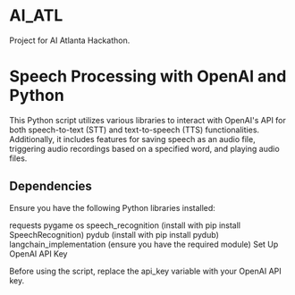 # AI_ATL
Project for AI Atlanta Hackathon.
# Speech Processing with OpenAI and Python

This Python script utilizes various libraries to interact with OpenAI's API for both speech-to-text (STT) and text-to-speech (TTS) functionalities. Additionally, it includes features for saving speech as an audio file, triggering audio recordings based on a specified word, and playing audio files.

## Dependencies

Ensure you have the following Python libraries installed:

requests
pygame
os
speech_recognition (install with pip install SpeechRecognition)
pydub (install with pip install pydub)
langchain_implementation (ensure you have the required module)
Set Up OpenAI API Key

Before using the script, replace the api_key variable with your OpenAI API key.
